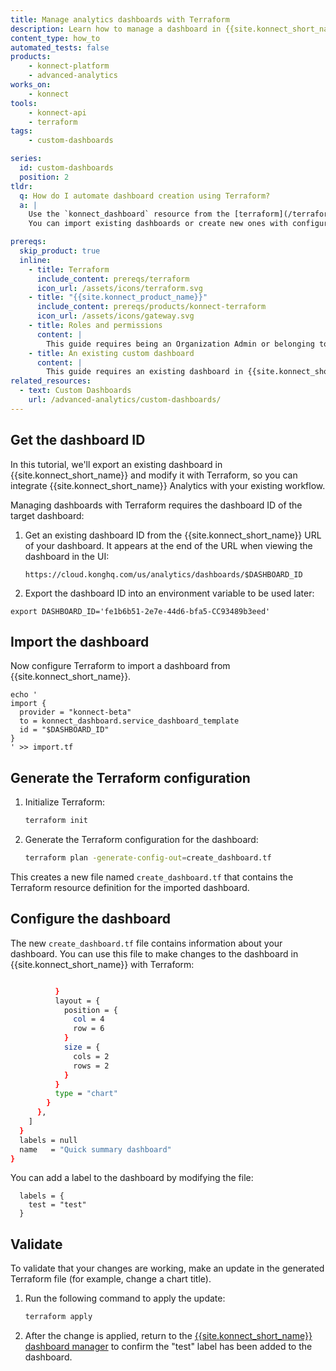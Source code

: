 ```yaml
---
title: Manage analytics dashboards with Terraform
description: Learn how to manage a dashboard in {{site.konnect_short_name}} Analytics with Terraform
content_type: how_to
automated_tests: false
products:
    - konnect-platform
    - advanced-analytics
works_on:
    - konnect
tools:
    - konnect-api
    - terraform
tags:
    - custom-dashboards

series:
  id: custom-dashboards
  position: 2
tldr:
  q: How do I automate dashboard creation using Terraform?
  a: |
    Use the `konnect_dashboard` resource from the [terraform](/terraform/) provider to define and manage dashboards.
    You can import existing dashboards or create new ones with configurable chart layouts, titles, and filters.

prereqs:
  skip_product: true
  inline:
    - title: Terraform
      include_content: prereqs/terraform
      icon_url: /assets/icons/terraform.svg
    - title: "{{site.konnect_product_name}}"
      include_content: prereqs/products/konnect-terraform
      icon_url: /assets/icons/gateway.svg
    - title: Roles and permissions
      content: |
        This guide requires being an Organization Admin or belonging to the [Analytics admin](/konnect-platform/teams-and-roles/) team.
    - title: An existing custom dashboard
      content: |
        This guide requires an existing dashboard in {{site.konnect_short_name}}. You can create one using the [Create a custom dashboard](/how-to/create-custom-dashboards/) guide.
related_resources:
  - text: Custom Dashboards
    url: /advanced-analytics/custom-dashboards/
---
```


## Get the dashboard ID

In this tutorial, we'll export an existing dashboard in {{site.konnect_short_name}} and modify it with Terraform, so you can integrate {{site.konnect_short_name}} Analytics with your existing workflow.

Managing dashboards with Terraform requires the dashboard ID of the target dashboard:

1. Get an existing dashboard ID from the {{site.konnect_short_name}} URL of your dashboard. It appears at the end of the URL when viewing the dashboard in the UI:
   ```
   https://cloud.konghq.com/us/analytics/dashboards/$DASHBOARD_ID
   ```

1. Export the dashboard ID into an environment variable to be used later: 

  ```
  export DASHBOARD_ID='fe1b6b51-2e7e-44d6-bfa5-CC93489b3eed'
  ```
## Import the dashboard

Now configure Terraform to import a dashboard from {{site.konnect_short_name}}.

```hcl
echo '
import {
  provider = "konnect-beta"
  to = konnect_dashboard.service_dashboard_template
  id = "$DASHBOARD_ID"
}
' >> import.tf
```

## Generate the Terraform configuration


1. Initialize Terraform:
    ```sh
    terraform init
    ```
1. Generate the Terraform configuration for the dashboard: 
    ```sh
    terraform plan -generate-config-out=create_dashboard.tf
    ```


This creates a new file named `create_dashboard.tf` that contains the Terraform resource definition for the imported dashboard.


## Configure the dashboard

The new `create_dashboard.tf` file contains information about your dashboard. You can use this file to make changes to the dashboard in {{site.konnect_short_name}} with Terraform: 

```sh

          }
          layout = {
            position = {
              col = 4
              row = 6
            }
            size = {
              cols = 2
              rows = 2
            }
          }
          type = "chart"
        }
      },
    ]
  }
  labels = null
  name   = "Quick summary dashboard"
}
```

You can add a label to the dashboard by modifying the file: 

```
  labels = {
    test = "test"
  }
```

## Validate

To validate that your changes are working, make an update in the generated Terraform file (for example, change a chart title).

1. Run the following command to apply the update:
   ```sh
   terraform apply
   ```
1. After the change is applied, return to the [{{site.konnect_short_name}} dashboard manager](https://cloud.konghq.com/us/analytics/dashboards) to confirm the "test" label has been added to the dashboard.
